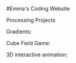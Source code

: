 #Emma's Coding Website

Processing Projects

Gradients:
<script src="processing.min.js"></script>
<canvas data-processing-sources="gradient2.pde"></canvas>

<script src="processing.min.js"></script>
<canvas data-processing-sources="gradientArray2.pde"></canvas>

Cube Field Game:
<script src="processing.min.js"></script>
<canvas data-processing-sources="cubeField2.pde"></canvas>



3D interactive animation:
<script src="processing.min.js"></script>
<canvas data-processing-sources="draw3DList2.pde"></canvas>
